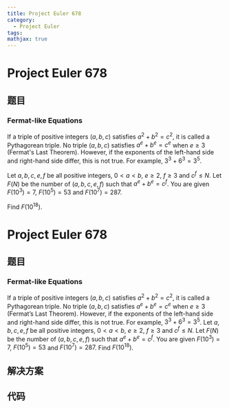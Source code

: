 ```yaml
---
title: Project Euler 678
category:
  - Project Euler
tags:
mathjax: true
---
```

<escape><!-- more --></escape>
    
# Project Euler 678
## 题目
### Fermat-like Equations


If a triple of positive integers $(a, b, c)$ satisfies $a^2+b^2=c^2$, it is called a Pythagorean triple. No triple $(a, b, c)$ satisfies $a^e+b^e=c^e$ when  $e \ge 3$ (Fermat's Last Theorem). However, if the exponents of the left-hand side and right-hand side differ, this is not true. For example, $3^3+6^3=3^5$.


Let $a, b, c, e, f$ be all positive integers, $0 \lt a \lt b$, $e \ge 2$, $f \ge 3$ and $c^f \le N$. Let $F(N)$ be the number of $(a, b, c, e, f)$ such that $a^e+b^e=c^f$. You are given $F(10^3) = 7$, $F(10^5) = 53$ and $F(10^7) = 287$.


Find $F(10^{18})$.



# Project Euler 678
## 题目
### Fermat-like Equations

If a triple of positive integers $(a, b, c)$ satisfies $a^2+b^2=c^2$, it is called a Pythagorean triple. No triple $(a, b, c)$ satisfies $a^e+b^e=c^e$ when $e \ge 3$ (Fermat’s Last Theorem). However, if the exponents of the left-hand side and right-hand side differ, this is not true. For example, $3^3+6^3=3^5$.
Let $a, b, c, e, f$ be all positive integers, $0 \lt a \lt b$, $e \ge 2$, $f \ge 3$ and $c^f \le N$. Let $F(N)$ be the number of $(a, b, c, e, f)$ such that $a^e+b^e=c^f$. You are given $F(10^3) = 7$, $F(10^5) = 53$ and $F(10^7) = 287$.
Find $F(10^{18})$.


## 解决方案


## 代码


